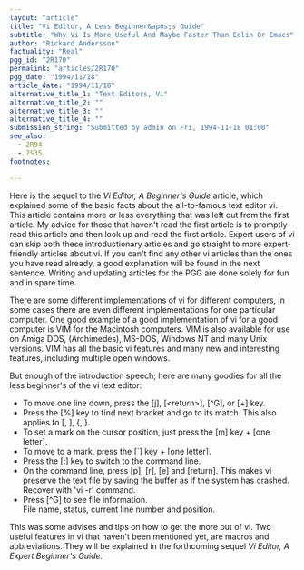 ```yaml
---
layout: "article"
title: "Vi Editor, A Less Beginner&apos;s Guide"
subtitle: "Why Vi Is More Useful And Maybe Faster Than Edlin Or Emacs"
author: "Rickard Andersson"
factuality: "Real"
pgg_id: "2R170"
permalink: "articles/2R170"
pgg_date: "1994/11/18"
article_date: "1994/11/18"
alternative_title_1: "Text Editors, Vi"
alternative_title_2: ""
alternative_title_3: ""
alternative_title_4: ""
submission_string: "Submitted by admin on Fri, 1994-11-18 01:00"
see_also:
  - 2R94
  - 2S35
footnotes: 

---
```

<div>
<p>Here is the sequel to the <em>Vi Editor, A Beginner's Guide</em> article, which explained some of the basic facts about the all-to-famous text editor vi. This article contains more or less everything that was left out from the first article. My advice for those that haven't read the first article is to promptly read this article and then look up and read the first article. Expert users of vi can skip both these introductionary articles and go straight to more expert-friendly articles about vi. If you can't find any other vi articles than the ones you have read already, a good explanation will be found in the next sentence. Writing and updating articles for the PGG are done solely for fun and in spare time.</p>
<p>There are some different implementations of vi for different computers, in some cases there are even different implementations for one particular computer. One good example of a good implementation of vi for a good computer is VIM for the Macintosh computers. VIM is also available for use on Amiga DOS, (Archimedes), MS-DOS, Windows NT and many Unix versions. VIM has all the basic vi features and many new and interesting features, including multiple open windows.</p>
<p>But enough of the introduction speech; here are many goodies for all the less beginner's of the vi text editor:</p>
<ul>
<li>To move one line down, press the [j], [&lt;return&gt;], [^G], or [+] key.</li>
<li>Press the [%] key to find next bracket and go to its match. This also applies to [, ], {, }.</li>
<li>To set a mark on the cursor position, just press the [m] key + [one letter].</li>
<li>To move to a mark, press the [`] key + [one letter].</li>
<li>Press the [:] key to switch to the command line.</li>
<li>On the command line, press [p], [r], [e] and [return]. This makes vi preserve the text file by saving the buffer as if the system has crashed. Recover with 'vi -r' command.</li>
<li>Press [^G] to see file information.<br>
File name, status, current line number and position.</li>
</ul>
<p>This was some advises and tips on how to get the more out of vi. Two useful features in vi that haven't been mentioned yet, are macros and abbreviations. They will be explained in the forthcoming sequel <em>Vi Editor, A Expert Beginner's Guide</em>.</p>
</div>
